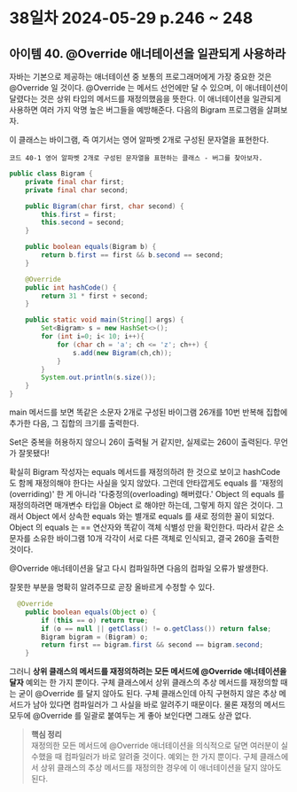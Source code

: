 # 38일차 2024-05-29 p.246 ~ 248

## 아이템 40. @Override 애너테이션을 일관되게 사용하라

자바는 기본으로 제공하는 애너테이션 중 보통의 프로그래머에게 가장 중요한 것은 @Override 일 것이다.
@Override 는 메서드 선언에만 달 수 있으며, 이 애너테이션이 달렸다는 것은 상위 타입의 메서드를 재정의했음을 뜻한다.
이 애너테이션을 일관되게 사용하면 여러 가지 악명 높은 버그들을 예방해준다. 다음의 Bigram 프로그램을 살펴보자. 

이 클래스는 바이그램, 즉 여기서는 영어 알파벳 2개로 구성된 문자열을 표현한다.

`코드 40-1 영어 알파벳 2개로 구성된 문자열을 표현하는 클래스 - 버그를 찾아보자.`

```java
public class Bigram {
    private final char first;
    private final char second;

    public Bigram(char first, char second) {
        this.first = first;
        this.second = second;
    }

    public boolean equals(Bigram b) {
        return b.first == first && b.second == second;
    }

    @Override
    public int hashCode() {
        return 31 * first + second;
    }

    public static void main(String[] args) {
        Set<Bigram> s = new HashSet<>();
        for (int i=0; i< 10; i++){
            for (char ch = 'a'; ch <= 'z'; ch++) {
                s.add(new Bigram(ch,ch));
            }
        }
        System.out.println(s.size());
    }
}

```

main 메서드를 보면 똑같은 소문자 2개로 구성된 바이그램 26개를 10번 반복해 집합에 추가한 다음, 그 집합의 크기를 출력한다.

Set은 중복을 허용하지 않으니 26이 출력될 거 같지만, 실제로는 260이 출력된다.
무언가 잘못됐다!

확실히 Bigram 작성자는 equals 메서드를 재정의하려 한 것으로 보이고 hashCode 도 함께 재정의해야 한다는 사실을 잊지 않았다.
그런데 안타깝게도 equals 를 '재정의 (overriding)' 한 게 아니라 '다중정의(overloading) 해버렸다.' 
Object 의 equals 를재정의하려면 매개변수 타입을 Object 로 해야만 하는데, 그렇게 하지 않은 것이다. 
그래서 Object 에서 상속한 equals 와는 별개로 equals 를 새로 정의한 꼴이 되었다. Object 의 equals 는 == 연산자와 똑같이 객체 식별성 만을 
확인한다. 따라서 같은 소문자를 소유한 바이그램 10개 각각이 서로 다른 객체로 인식되고, 결국 260을 출력한 것이다.


@Override 애너테이션을 달고 다시 컴파일하면 다음의 컴파일 오류가 발생한다.


잘못한 부분을 명확히 알려주므로 곧장 올바르게 수정할 수 있다.

```java
  @Override
    public boolean equals(Object o) {
        if (this == o) return true;
        if (o == null || getClass() != o.getClass()) return false;
        Bigram bigram = (Bigram) o;
        return first == bigram.first && second == bigram.second;
    }

```

그러니 **상위 클래스의 메서드를 재정의하려는 모든 메서드에 @Override 애너테이션을 달자**
예외는 한 가지 뿐이다. 구체 클래스에서 상위 클래스의 추상 메서드를 재정의할 때는 굳이 @Override 를 달지 않아도 된다.
구체 클래스인데 아직 구현하지 않은 추상 메서드가 남아 있다면 컴파일러가 그 사실을 바로 알려주기 때문이다.
물론 재정의 메서드 모두에 @Override 를 일괄로 붙여두는 게 좋아 보인다면 그래도 상관 없다.


> **핵심 정리**
> <br/>
> 재정의한 모든 메서드에 @Override 애너테이션을 의식적으로 달면 여러분이 실수했을 때 컴파일러가 바로 알려줄 것이다.
> 예외는 한 가지 뿐이다. 구체 클래스에서 상위 클래스의 추상 메서드를 재정의한 경우에 이 애너테이션을 달지 않아도 된다.
